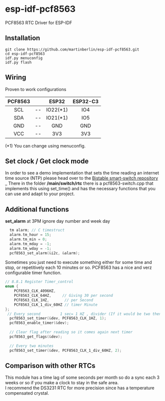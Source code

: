 # esp-idf-pcf8563

PCF8563 RTC Driver for ESP-IDF

## Installation

```
git clone https://github.com/martinberlin/esp-idf-pcf8563.git
cd esp-idf-pcf8563
idf.py menuconfig
idf.py flash
```

## Wiring  

Proven to work configurations

|PCF8563||ESP32|ESP32-C3|
|:-:|:-:|:-:|:-:|
|SCL|--|IO22(*1)|IO4|
|SDA|--|IO21(*1)|IO5|
|GND|--|GND|GND|
|VCC|--|3V3|3V3|

(*1) You can change using menuconfig.   

## Set clock / Get clock mode

In order to see a demo implementation that sets the time reading an internet time source (NTP) please head over to the [Bistable smart-switch repository](https://github.com/martinberlin/bistable-smart-switch/tree/master/main/switch/rtc)
_
There in the folder **/main/switch/rtc** there is a pcf8563-switch.cpp that implements this using set_time() and has the necessary functions that you can use and adapt to your project.

## Additional functions

**set_alarm** at 3PM ignore day number and week day

```C
  tm alarm; // C timestruct
  alarm.tm_hour = 15;
  alarm.tm_min = 0;
  alarm.tm_mday = -1;
  alarm.tm_wday = -1;
  pcf8563_set_alarm(&i2c, &alarm);
```

Sometimes you just need to execute something either for some time and stop, or repetitively each 10 minutes or so. PCF8563 has a nice and verz configurable timer function.


```C
// 8.8.1 Register Timer_control
enum {
    PCF8563_CLK_4096HZ,
    PCF8563_CLK_64HZ,     // Giving 30 per second
    PCF8563_CLK_1HZ,       // per Second
    PCF8563_CLK_1_div_60HZ // timer Minute
};
 // Every second         1 sec= 1 HZ , divider (If it would be two then will tick 2x per second)
  pcf8563_set_timer(&dev, PCF8563_CLK_1HZ, 1);
  pcf8563_enable_timer(&dev);
  
  // Clear flag after reading so it comes again next timer
  pcf8563_get_flags(&dev);
  
  // Every two minutes
  pcf8563_set_timer(&dev, PCF8563_CLK_1_div_60HZ, 2);
```


## Comparison with other RTCs

This module has a time lag of some seconds per month so do a sync each 3 weeks or so if you make a clock to stay in the safe area.   
I recommend the DS3231 RTC for more precision since has a temperature compensated crystal.
